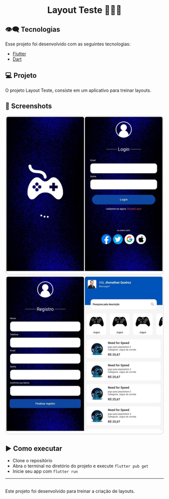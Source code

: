 <br>
<center>
<p align="center">
  <h1> Layout Teste 👨🏽‍💻</h1>
</p></center>

## 👁‍🗨 Tecnologias

Esse projeto foi desenvolvido com as seguintes tecnologias:

- [Flutter](https://flutter.dev/)
- [Dart](https://dart.dev/)

## 💻 Projeto

O projeto Layout Teste, consiste em um aplicativo para treinar layouts.


## 📱 Screenshots
<div>
  <img src="https://github.com/jhonathanqz/teste_layout/blob/master/screenshots/home1.jpg" width="600px" style="max-width:100%;" alt="imagem do projeto">
  <img src="https://github.com/jhonathanqz/teste_layout/blob/master/screenshots/home2.jpg" width="600px" style="max-width:100%;" alt="imagem do projeto">
</div>

## ▶️ Como executar

- Clone o repositório
- Abra o terminal no diretório do projeto e execute `flutter pub get`
- Inicie seu app com `flutter run`

---
<br>
Este projeto foi desenvolvido para treinar a criação de layouts.
